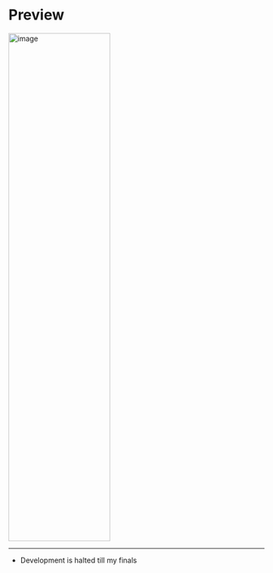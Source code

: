 # Preview
<img width="200" height="1000" alt="image" src="https://github.com/user-attachments/assets/544672df-20ef-428c-8f32-52851871ef9b" />

---
* Development is halted till my finals
